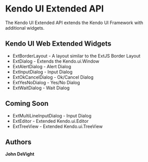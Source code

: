 # Kendo UI Extended API

The Kendo UI Extended API extends the Kendo UI Framework with additional widgets.

## Kendo UI Web Extended Widgets

+ ExtBorderLayout - A layout similar to the ExtJS Border Layout
+ ExtDialog - Extends the Kendo.ui.Window
+ ExtAlertDialog - Alert Dialog
+ ExtInputDialog - Input Dialog
+ ExtOkCancelDialog - Ok/Cancel Dialog
+ ExtYesNoDialog - Yes/No Dialog
+ ExtWaitDialog - Wait Dialog

## Coming Soon

+ ExtMultiLineInputDialog - Input Dialog
+ ExtEditor - Extended Kendo.ui.Editor
+ ExtTreeView - Extended Kendo.ui.TreeView

## Authors

**John DeVight**